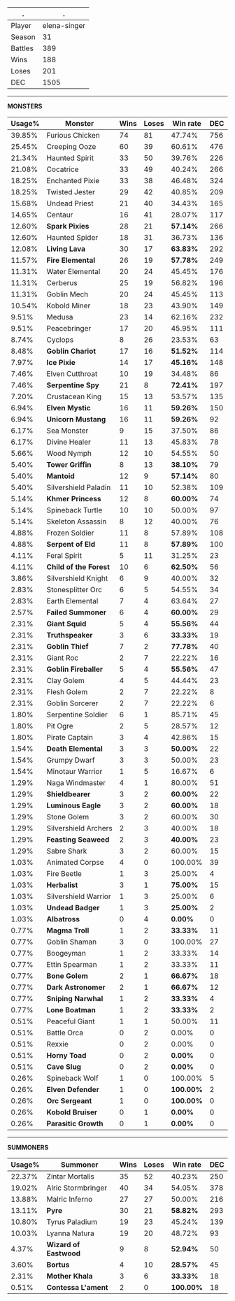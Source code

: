 .|.
|-|-
Player|elena-singer
Season|31
Battles|389
Wins|188
Loses|201
DEC|1505

---
**MONSTERS**

Usage%|Monster|Wins|Loses|Win rate|DEC|
-|-|-|-|-|-|
39.85%|Furious Chicken|74|81|47.74%|756|
25.45%|Creeping Ooze|60|39|60.61%|476|
21.34%|Haunted Spirit|33|50|39.76%|226|
21.08%|Cocatrice|33|49|40.24%|266|
18.25%|Enchanted Pixie|33|38|46.48%|324|
18.25%|Twisted Jester|29|42|40.85%|209|
15.68%|Undead Priest|21|40|34.43%|165|
14.65%|Centaur|16|41|28.07%|117|
12.60%|**Spark Pixies**|28|21|**57.14%**|266|
12.60%|Haunted Spider|18|31|36.73%|136|
12.08%|**Living Lava**|30|17|**63.83%**|292|
11.57%|**Fire Elemental**|26|19|**57.78%**|249|
11.31%|Water Elemental|20|24|45.45%|176|
11.31%|Cerberus|25|19|56.82%|196|
11.31%|Goblin Mech|20|24|45.45%|113|
10.54%|Kobold Miner|18|23|43.90%|149|
9.51%|Medusa|23|14|62.16%|232|
9.51%|Peacebringer|17|20|45.95%|111|
8.74%|Cyclops|8|26|23.53%|63|
8.48%|**Goblin Chariot**|17|16|**51.52%**|114|
7.97%|**Ice Pixie**|14|17|**45.16%**|148|
7.46%|Elven Cutthroat|10|19|34.48%|86|
7.46%|**Serpentine Spy**|21|8|**72.41%**|197|
7.20%|Crustacean King|15|13|53.57%|135|
6.94%|**Elven Mystic**|16|11|**59.26%**|150|
6.94%|**Unicorn Mustang**|16|11|**59.26%**|92|
6.17%|Sea Monster|9|15|37.50%|86|
6.17%|Divine Healer|11|13|45.83%|78|
5.66%|Wood Nymph|12|10|54.55%|50|
5.40%|**Tower Griffin**|8|13|**38.10%**|79|
5.40%|**Mantoid**|12|9|**57.14%**|80|
5.40%|Silvershield Paladin|11|10|52.38%|109|
5.14%|**Khmer Princess**|12|8|**60.00%**|74|
5.14%|Spineback Turtle|10|10|50.00%|97|
5.14%|Skeleton Assassin|8|12|40.00%|76|
4.88%|Frozen Soldier|11|8|57.89%|108|
4.88%|**Serpent of Eld**|11|8|**57.89%**|100|
4.11%|Feral Spirit|5|11|31.25%|23|
4.11%|**Child of the Forest**|10|6|**62.50%**|56|
3.86%|Silvershield Knight|6|9|40.00%|32|
2.83%|Stonesplitter Orc|6|5|54.55%|34|
2.83%|Earth Elemental|7|4|63.64%|27|
2.57%|**Failed Summoner**|6|4|**60.00%**|29|
2.31%|**Giant Squid**|5|4|**55.56%**|44|
2.31%|**Truthspeaker**|3|6|**33.33%**|19|
2.31%|**Goblin Thief**|7|2|**77.78%**|40|
2.31%|Giant Roc|2|7|22.22%|16|
2.31%|**Goblin Fireballer**|5|4|**55.56%**|47|
2.31%|Clay Golem|4|5|44.44%|23|
2.31%|Flesh Golem|2|7|22.22%|8|
2.31%|Goblin Sorcerer|2|7|22.22%|6|
1.80%|Serpentine Soldier|6|1|85.71%|45|
1.80%|Pit Ogre|2|5|28.57%|12|
1.80%|Pirate Captain|3|4|42.86%|15|
1.54%|**Death Elemental**|3|3|**50.00%**|22|
1.54%|Grumpy Dwarf|3|3|50.00%|23|
1.54%|Minotaur Warrior|1|5|16.67%|6|
1.29%|Naga Windmaster|4|1|80.00%|51|
1.29%|**Shieldbearer**|3|2|**60.00%**|22|
1.29%|**Luminous Eagle**|3|2|**60.00%**|18|
1.29%|Stone Golem|3|2|60.00%|30|
1.29%|Silvershield Archers|2|3|40.00%|18|
1.29%|**Feasting Seaweed**|2|3|**40.00%**|23|
1.29%|Sabre Shark|3|2|60.00%|15|
1.03%|Animated Corpse|4|0|100.00%|39|
1.03%|Fire Beetle|1|3|25.00%|4|
1.03%|**Herbalist**|3|1|**75.00%**|15|
1.03%|Silvershield Warrior|1|3|25.00%|6|
1.03%|**Undead Badger**|1|3|**25.00%**|2|
1.03%|**Albatross**|0|4|**0.00%**|0|
0.77%|**Magma Troll**|1|2|**33.33%**|11|
0.77%|Goblin Shaman|3|0|100.00%|27|
0.77%|Boogeyman|1|2|33.33%|14|
0.77%|Ettin Spearman|1|2|33.33%|11|
0.77%|**Bone Golem**|2|1|**66.67%**|18|
0.77%|**Dark Astronomer**|2|1|**66.67%**|12|
0.77%|**Sniping Narwhal**|1|2|**33.33%**|4|
0.77%|**Lone Boatman**|1|2|**33.33%**|2|
0.51%|Peaceful Giant|1|1|50.00%|11|
0.51%|Battle Orca|0|2|0.00%|0|
0.51%|Rexxie|0|2|0.00%|0|
0.51%|**Horny Toad**|0|2|**0.00%**|0|
0.51%|**Cave Slug**|0|2|**0.00%**|0|
0.26%|Spineback Wolf|1|0|100.00%|5|
0.26%|**Elven Defender**|1|0|**100.00%**|2|
0.26%|**Orc Sergeant**|1|0|**100.00%**|0|
0.26%|**Kobold Bruiser**|0|1|**0.00%**|0|
0.26%|**Parasitic Growth**|0|1|**0.00%**|0|

---
**SUMMONERS**

Usage%|Summoner|Wins|Loses|Win rate|DEC|
-|-|-|-|-|-|
22.37%|Zintar Mortalis|35|52|40.23%|250|
19.02%|Alric Stormbringer|40|34|54.05%|378|
13.88%|Malric Inferno|27|27|50.00%|216|
13.11%|**Pyre**|30|21|**58.82%**|293|
10.80%|Tyrus Paladium|19|23|45.24%|139|
10.03%|Lyanna Natura|19|20|48.72%|93|
4.37%|**Wizard of Eastwood**|9|8|**52.94%**|50|
3.60%|**Bortus**|4|10|**28.57%**|45|
2.31%|**Mother Khala**|3|6|**33.33%**|18|
0.51%|**Contessa L'ament**|2|0|**100.00%**|18|
